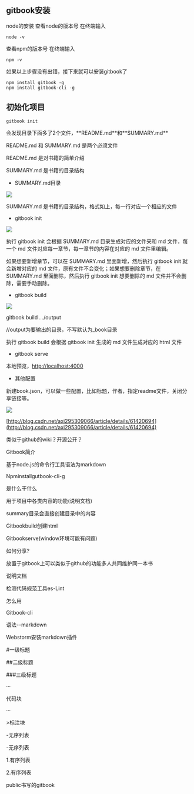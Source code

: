 ## gitbook安装

node的安装 查看node的版本号 在终端输入

```
node -v
```

查看npm的版本号 在终端输入

```
npm -v
```

如果以上步骤没有出错，接下来就可以安装gitbook了

```
npm install gitbook -g
npm install gitbook-cli -g
```

## 初始化项目

```
gitbook init
```

会发现目录下面多了2个文件，\*\*README.md\*\*和\*\*SUMMARY.md\*\*

README.md 和 SUMMARY.md 是两个必须文件

README.md 是对书籍的简单介绍

SUMMARY.md 是书籍的目录结构

* SUMMARY.md目录

![](/assets/GitBookUse1.png)

SUMMARY.md 是书籍的目录结构，格式如上，每一行对应一个相应的文件

* gitbook init

![](/assets/GitBookUse2.png)

执行 gitbook init 会根据 SUMMARY.md 目录生成对应的文件夹和 md 文件，每一个 md 文件对应每一章节，每一章节的内容在对应的 md 文件里编辑。

如果想要新增章节，可以在 SUMMARY.md 里面新增，然后执行 gitbook init 就会新增对应的 md 文件，原有文件不会变化；如果想要删除章节，在 SUMMARY.md 里面删除，然后执行 gitbook init 想要删除的 md 文件并不会删除，需要手动删除。

* gitbook build

![](/assets/GitBookUse3.png)

gitbook build . ./output

//output为要输出的目录，不写默认为\_book目录

执行 gitbook build 会根据 gitbook init 生成的 md 文件生成对应的 html 文件

* gitbook serve

本地预览，[http://localhost:4000](http://localhost:4000)

* 其他配置

新建book.json，可以做一些配置，比如标题，作者，指定readme文件，关闭分享链接等。

![](/assets/GitBookUse4.png)

[http://blog.csdn.net/axi295309066/article/details/61420694](http://blog.csdn.net/axi295309066/article/details/61420694)

类似于github的wiki？开源公开？

Gitbook简介

基于node.js的命令行工具语法为markdown

Npminstallgutbook-cli-g

是什么干什么

用于项目中各类内容的功能\(说明文档\)

summary目录会直接创建目录中的内容

Gitbookbuild创建html

Gitbookserve\(window环境可能有问题\)

如何分享?

放置于gitbook上可以类似于github的功能多人共同维护同一本书

说明文档

检测代码规范工具es-Lint

怎么用

Gitbook-cli

语法--markdown

Webstorm安装markdown插件

\#一级标题

\#\#二级标题

\#\#\#三级标题

···

代码块

···

&gt;标注块

-无序列表

-无序列表

1.有序列表

2.有序列表

public书写的gitbook


